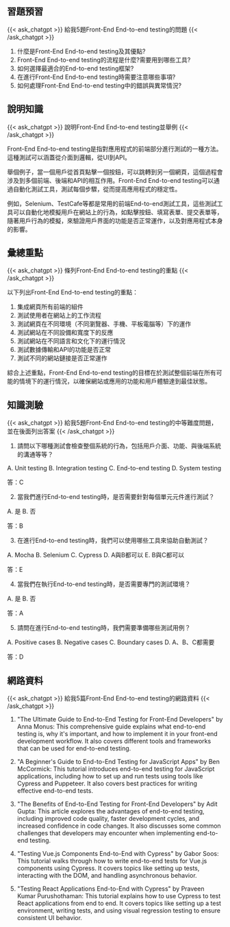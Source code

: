 ## 習題預習
{{< ask_chatgpt >}}
給我5題Front-End End-to-end testing的問題
{{< /ask_chatgpt >}}



1. 什麼是Front-End End-to-end testing及其優點?
2. Front-End End-to-end testing的流程是什麼?需要用到哪些工具?
3. 如何選擇最適合的End-to-end testing框架?
4. 在進行Front-End End-to-end testing時需要注意哪些事項?
5. 如何處理Front-End End-to-end testing中的錯誤與異常情況?   

## 說明知識
{{< ask_chatgpt >}}
說明Front-End End-to-end testing並舉例
{{< /ask_chatgpt >}}



Front-End End-to-end testing是指對應用程式的前端部分進行測試的一種方法。這種測試可以涵蓋從介面到邏輯，從UI到API。

舉個例子，當一個用戶從首頁點擊一個按鈕，可以跳轉到另一個網頁，這個過程會涉及到多個前端、後端和API的相互作用。Front-End End-to-end testing可以通過自動化測試工具，測試每個步驟，從而提高應用程式的穩定性。

例如，Selenium、TestCafe等都是常用的前端End-to-end測試工具，這些測試工具可以自動化地模擬用戶在網站上的行為，如點擊按鈕、填寫表單、提交表單等，隨著用戶行為的模擬，來驗證用戶界面的功能是否正常運作，以及對應用程式本身的影響。   

## 彙總重點
{{< ask_chatgpt >}}
條列Front-End End-to-end testing的重點
{{< /ask_chatgpt >}}



以下列出Front-End End-to-end testing的重點：

1. 集成網頁所有前端的組件
2. 測試使用者在網站上的工作流程
3. 測試網頁在不同環境（不同瀏覽器、手機、平板電腦等）下的運作
4. 測試網站在不同設備和寬度下的反應
5. 測試網站在不同語言和文化下的運行情況
6. 測試數據傳輸和API的功能是否正常
7. 測試不同的網站鏈接是否正常運作

綜合上述重點，Front-End End-to-end testing的目標在於測試整個前端在所有可能的情境下的運行情況，以確保網站或應用的功能和用戶體驗達到最佳狀態。   

## 知識測驗
{{< ask_chatgpt >}}
給我5題Front-End End-to-end testing的中等難度問題，並在後面列出答案
{{< /ask_chatgpt >}}



1. 請問以下哪種測試會檢查整個系統的行為，包括用戶介面、功能、與後端系統的溝通等等？

A. Unit testing
B. Integration testing
C. End-to-end testing
D. System testing

答：C

2. 當我們進行End-to-end testing時，是否需要針對每個單元元件進行測試？

A. 是
B. 否

答：B

3. 在進行End-to-end testing時，我們可以使用哪些工具來協助自動測試？

A. Mocha
B. Selenium
C. Cypress
D. A與B都可以
E. B與C都可以

答：E

4. 當我們在執行End-to-end testing時，是否需要專門的測試環境？

A. 是
B. 否

答：A

5. 請問在進行End-to-end testing時，我們需要準備哪些測試用例？

A. Positive cases
B. Negative cases
C. Boundary cases
D. A、B、C都需要

答：D   

## 網路資料
{{< ask_chatgpt >}}
給我5篇Front-End End-to-end testing的網路資料
{{< /ask_chatgpt >}}



1. "The Ultimate Guide to End-to-End Testing for Front-End Developers" by Anna Monus: This comprehensive guide explains what end-to-end testing is, why it's important, and how to implement it in your front-end development workflow. It also covers different tools and frameworks that can be used for end-to-end testing.

2. "A Beginner's Guide to End-to-End Testing for JavaScript Apps" by Ben McCormick: This tutorial introduces end-to-end testing for JavaScript applications, including how to set up and run tests using tools like Cypress and Puppeteer. It also covers best practices for writing effective end-to-end tests.

3. "The Benefits of End-to-End Testing for Front-End Developers" by Adit Gupta: This article explores the advantages of end-to-end testing, including improved code quality, faster development cycles, and increased confidence in code changes. It also discusses some common challenges that developers may encounter when implementing end-to-end testing.

4. "Testing Vue.js Components End-to-End with Cypress" by Gabor Soos: This tutorial walks through how to write end-to-end tests for Vue.js components using Cypress. It covers topics like setting up tests, interacting with the DOM, and handling asynchronous behavior.

5. "Testing React Applications End-to-End with Cypress" by Praveen Kumar Purushothaman: This tutorial explains how to use Cypress to test React applications from end to end. It covers topics like setting up a test environment, writing tests, and using visual regression testing to ensure consistent UI behavior.   

